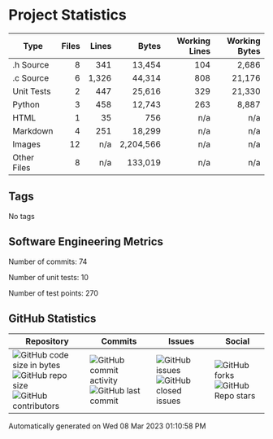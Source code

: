 Project Statistics
==================

| Type | Files | Lines | Bytes | Working Lines | Working Bytes |
|------|------:|------:|------:|--------------:|--------------:|
|.h Source|8|341|13,454|104|2,686|
|.c Source|6|1,326|44,314|808|21,176|
|Unit Tests|2|447|25,616|329|21,330|
|Python|3|458|12,743|263|8,887|
|HTML|1|35|756|n/a|n/a|
|Markdown|4|251|18,299|n/a|n/a|
|Images|12|n/a|2,204,566|n/a|n/a|
|Other	Files|8|n/a|133,019|n/a|n/a|

## Tags
No tags

## Software Engineering Metrics

Number of commits:  74

Number of unit tests:  10

Number of test points:  270

## GitHub	Statistics
| Repository								  | Commits							| Issues						  | Social							|
|-------------------------------------|---------------------------|-------------------------|---------------------------|
| ![GitHub code size	in	bytes](https://img.shields.io/github/languages/code-size/marknelsonengineer-sp23/sre_lab4_memscan?style=social) <br/> ![GitHub repo size](https://img.shields.io/github/repo-size/marknelsonengineer-sp23/sre_lab4_memscan?style=social)	<br/>	![GitHub contributors](https://img.shields.io/github/contributors/marknelsonengineer-sp23/sre_lab4_memscan?style=social) | ![GitHub commit activity](https://img.shields.io/github/commit-activity/w/marknelsonengineer-sp23/sre_lab4_memscan?style=social) <br/> ![GitHub last	commit](https://img.shields.io/github/last-commit/marknelsonengineer-sp23/sre_lab4_memscan?style=social)	| ![GitHub	issues](https://img.shields.io/github/issues-raw/marknelsonengineer-sp23/sre_lab4_memscan?style=social) <br/> ![GitHub	closed issues](https://img.shields.io/github/issues-closed-raw/marknelsonengineer-sp23/sre_lab4_memscan?style=social) | ![GitHub forks](https://img.shields.io/github/forks/marknelsonengineer-sp23/sre_lab4_memscan?style=social) <br/> ![GitHub Repo	stars](https://img.shields.io/github/stars/marknelsonengineer-sp23/sre_lab4_memscan?style=social)	|

Automatically generated on Wed 08 Mar 2023 01:10:58 PM 

